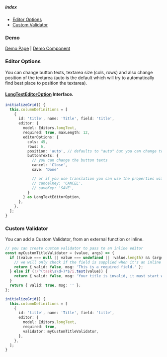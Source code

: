 ##### index
- [Editor Options](/ghiscoding/slickgrid-universal/wiki/LongText-Editor-(textarea)#editor-options) 
- [Custom Validator](/ghiscoding/slickgrid-universal/wiki/LongText-Editor-(textarea)#custom-validator)

### Demo
[Demo Page](https://ghiscoding.github.io/slickgrid-universal/#/example12) | [Demo Component](/ghiscoding/slickgrid-universal/blob/master/examples/webpack-demo-vanilla-bundle/src/examples/example12.ts)

### Editor Options
You can change button texts, textarea size (cols, rows) and also change position of the textarea (auto is the default which will try to automatically find best place to position the textarea).

#### [LongTextEditorOption](/ghiscoding/slickgrid-universal/blob/master/packages/common/src/interfaces/longTextEditorOption.interface.ts) Interface.

```ts
initializeGrid() {
  this.columnDefinitions = [
    {
      id: 'title', name: 'Title', field: 'title', 
      editor: {
        model: Editors.longText, 
        required: true, maxLength: 12,
        editorOptions: {
          cols: 45,
          rows: 6,
          position: 'auto', // defaults to "auto" but you can change to "top", "bottom", "left" or "right"
          buttonTexts: {
            // you can change the button texts
            cancel: 'Close',
            save: 'Done'

            // or if you use translation you can use the properties with `Key` suffix
            // cancelKey: 'CANCEL',
            // saveKey: 'SAVE',
          }
        } as LongTextEditorOption,
      },
    },
  ];
}
```

### Custom Validator
You can add a Custom Validator, from an external function or inline.
```ts
// you can create custom validator to pass to an inline editor
const myCustomTitleValidator = (value, args) => {
  if ((value === null || value === undefined || !value.length) && (args.compositeEditorOptions && args.compositeEditorOptions.modalType === 'create' || args.compositeEditorOptions.modalType === 'edit')) {
    // we will only check if the field is supplied when it's an inline editing OR a composite editor of type create/edit
    return { valid: false, msg: 'This is a required field.' };
  } else if (!/^(task\s\d+)*$/i.test(value)) {
    return { valid: false, msg: 'Your title is invalid, it must start with "Task" followed by a number.' };
  }
  return { valid: true, msg: '' };
};

initializeGrid() {
  this.columnDefinitions = [
    {
      id: 'title', name: 'Title', field: 'title', 
      editor: {
        model: Editors.longText, 
        required: true, 
        validator: myCustomTitleValidator,
      },
    },
  ];
}
```
